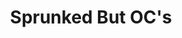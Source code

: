 ---
slug: sprunked-but-ocs
title: Sprunked But OC's
description: "Sprunked But OC's is an exciting online game. Play for free directly in your browser!"
icon: /images/new_mods/Sprunked But OC's.png
url: https://wowtbc.net/sprunkin/sprunked-oc/index.html
previewImage: /images/new_mods/Sprunked But OC's.png
type: new mods

# SEO配置
seo:
  title: "Sprunked But OC's - Play Free Online Game | Fun Browser Games"
  description: "Sprunked But OC's - Play this fun online game for free in your browser. No download required!"
  ogImage: "/images/new_mods/Sprunked But OC's.png"
  keywords: "sprunked-but-ocs, online game, browser game, free game, new mods game, play online"

videoUrls:
  - https://www.youtube.com/embed/example1
  - https://www.youtube.com/embed/example2

whyPlay:
  title: "Why Play Sprunked But OC's?"
  items:
    - "Immersive Gameplay: Sprunked But OC's offers an engaging and immersive gaming experience that will keep you entertained for hours"
    - "Challenging Levels: Test your skills with increasingly difficult challenges and obstacles"
    - "Beautiful Graphics: Enjoy stunning visuals and smooth animations that bring the game world to life"
    - "Regular Updates: New content and features are added regularly to keep the game fresh and exciting"
    - "Free to Play: Experience all the fun without spending a penny"
    - "Community Features: Connect with other players, share strategies, and compete for high scores"
    - "Cross-Platform: Play on any device with a web browser, no downloads required"

features:
  title: "Key Features of Sprunked But OC's"
  image: "/images/new_mods/Sprunked But OC's.png"
  items:
    - "Intuitive Controls: Easy to learn controls make Sprunked But OC's accessible for players of all skill levels"
    - "Multiple Game Modes: Enjoy various gameplay options that provide different challenges and experiences"
    - "Character Customization: Personalize your gaming experience with unique characters and items"
    - "Achievement System: Complete special tasks to earn rewards and recognition"
    - "Leaderboards: Compete with players worldwide and see who can achieve the highest scores"

characteristics:
  title: "Game Characteristics"
  image: "/images/new_mods/Sprunked But OC's.png"
  items:
    - "Genre: New mods game with elements of strategy and skill"
    - "Difficulty: Suitable for both casual gamers and those seeking a challenge"
    - "Play Time: Quick sessions or extended gameplay, depending on your preference"
    - "Art Style: Vibrant and engaging visuals that enhance the gaming experience"
    - "Sound Design: Immersive audio that complements the gameplay perfectly"

info: "Sprunked But OC's is an exciting online game that offers players a unique and engaging gaming experience. With its intuitive controls, stunning visuals, and challenging gameplay, Sprunked But OC's provides hours of entertainment for players of all ages and skill levels. Whether you're looking for a quick gaming session during a break or an extended play session, Sprunked But OC's delivers an immersive experience that will keep you coming back for more. The game features multiple levels of increasing difficulty, ensuring that players are constantly challenged as they progress. With regular updates adding new content and features, Sprunked But OC's remains fresh and exciting, providing endless entertainment options for its growing community of players."

howToPlayIntro: "Welcome to Sprunked But OC's! This guide will walk you through the basics and help you master the game. Whether you're a beginner or looking to improve your skills, these tips and instructions will enhance your gaming experience."

howToPlaySteps:
  - title: "Getting Started"
    description: "Begin your Sprunked But OC's adventure by familiarizing yourself with the controls. Use your keyboard or mouse to navigate through the game interface. The tutorial will guide you through the basic mechanics and help you understand the objectives."
  - title: "Understanding the Objectives"
    description: "In Sprunked But OC's, your main goal is to progress through levels by completing specific objectives. Each level presents unique challenges that require different strategies and approaches."
  - title: "Mastering the Controls"
    description: "Practice using the controls to improve your precision and reaction time. Sprunked But OC's requires quick reflexes and strategic thinking to overcome obstacles and defeat opponents."
  - title: "Utilizing Power-ups"
    description: "Collect power-ups throughout the game to enhance your abilities and overcome difficult challenges. Each power-up offers unique advantages that can be crucial for success."
  - title: "Developing Strategies"
    description: "As you progress in Sprunked But OC's, develop effective strategies for different scenarios. Analyze patterns, anticipate challenges, and adapt your approach to maximize your performance."

faq:
  title: "Frequently Asked Questions about Sprunked But OC's"
  items:
    - question: "Is Sprunked But OC's free to play?"
      answer: "Yes, Sprunked But OC's is completely free to play directly in your web browser. No downloads or purchases are required to enjoy the full game experience."
    - question: "Can I play Sprunked But OC's on mobile devices?"
      answer: "Yes, Sprunked But OC's is optimized for both desktop and mobile play. You can enjoy the game on any device with a web browser and internet connection."
    - question: "Are there any in-game purchases?"
      answer: "While Sprunked But OC's is free to play, there may be optional in-game purchases available for cosmetic items or additional features that don't affect core gameplay."
    - question: "How often is Sprunked But OC's updated?"
      answer: "The developers regularly update Sprunked But OC's with new content, features, and improvements based on player feedback and game performance."
    - question: "Can I play Sprunked But OC's offline?"
      answer: "Currently, Sprunked But OC's requires an internet connection to play as it's a browser-based online game."
    - question: "Is Sprunked But OC's suitable for children?"
      answer: "Yes, Sprunked But OC's is designed to be family-friendly and suitable for players of all ages."
    - question: "How do I report bugs or issues?"
      answer: "If you encounter any problems while playing Sprunked But OC's, you can report them through the game's support page or contact the developers directly through their website."
    - question: "Still Have Questions?"
      answer: "If you have additional questions about Sprunked But OC's that aren't covered in this FAQ, please visit our support center or contact our customer service team for assistance."
---